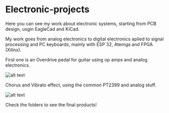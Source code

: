 # Electronic-projects
Here you can see my work about electronic systems, starting from PCB design, usgin EagleCad and KiCad.

My work goes from analog electronics to digital electronics aplied to signal processing and  PC keyboards, mainly with ESP 32, Atemga and FPGA (Xilinx).



First one is an Overdrive pedal for guitar using op amps and analog electronics.

![alt text](https://github.com/anycam/Electronic-projects/blob/master/Lusso/IMG_8403.jpg)

Chorus and Vibrato effect, using the common PT2399 and analog stuff.

![alt text](https://github.com/anycam/Electronic-projects/blob/master/Kurs/IMG_1163.jpg)

Check the folders to see the final products!

